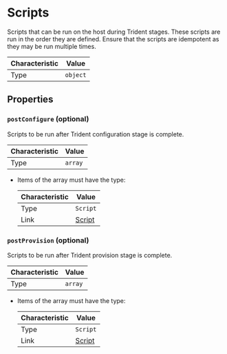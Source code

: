 <!-- THIS FILE IS AUTOMATICALLY GENERATED BY DOCBUILDER, DO NOT EDIT MANUALLY! -->

# Scripts

Scripts that can be run on the host during Trident stages. These scripts are run in the order they are defined. Ensure that the scripts are idempotent as they may be run multiple times.

| Characteristic | Value    |
| -------------- | -------- |
| Type           | `object` |

## Properties

### `postConfigure` (optional)

Scripts to be run after Trident configuration stage is complete.

| Characteristic | Value   |
| -------------- | ------- |
| Type           | `array` |

- Items of the array must have the type:

   | Characteristic | Value                 |
   | -------------- | --------------------- |
   | Type           | `Script`              |
   | Link           | [Script](./Script.md) |

### `postProvision` (optional)

Scripts to be run after Trident provision stage is complete.

| Characteristic | Value   |
| -------------- | ------- |
| Type           | `array` |

- Items of the array must have the type:

   | Characteristic | Value                 |
   | -------------- | --------------------- |
   | Type           | `Script`              |
   | Link           | [Script](./Script.md) |

